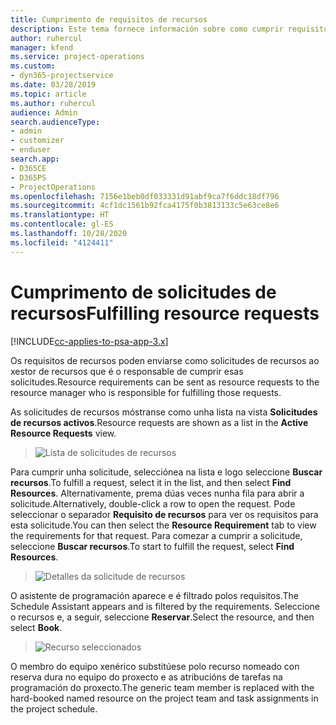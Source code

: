 ```yaml
---
title: Cumprimento de requisitos de recursos
description: Este tema fornece información sobre como cumprir requisitos de recursos.
author: ruhercul
manager: kfend
ms.service: project-operations
ms.custom:
- dyn365-projectservice
ms.date: 03/28/2019
ms.topic: article
ms.author: ruhercul
audience: Admin
search.audienceType:
- admin
- customizer
- enduser
search.app:
- D365CE
- D365PS
- ProjectOperations
ms.openlocfilehash: 7156e1beb0df033331d91abf9ca7f6ddc18df796
ms.sourcegitcommit: 4cf1dc1561b92fca4175f0b3813133c5e63ce8e6
ms.translationtype: HT
ms.contentlocale: gl-ES
ms.lasthandoff: 10/28/2020
ms.locfileid: "4124411"
---
```

# <a name="fulfilling-resource-requests"></a><span data-ttu-id="7bd3f-103">Cumprimento de solicitudes de recursos</span><span class="sxs-lookup"><span data-stu-id="7bd3f-103">Fulfilling resource requests</span></span>

[!INCLUDE[cc-applies-to-psa-app-3.x](../includes/cc-applies-to-psa-app-3x.md)]

<span data-ttu-id="7bd3f-104">Os requisitos de recursos poden enviarse como solicitudes de recursos ao xestor de recursos que é o responsable de cumprir esas solicitudes.</span><span class="sxs-lookup"><span data-stu-id="7bd3f-104">Resource requirements can be sent as resource requests to the resource manager who is responsible for fulfilling those requests.</span></span>

<span data-ttu-id="7bd3f-105">As solicitudes de recursos móstranse como unha lista na vista **Solicitudes de recursos activos**.</span><span class="sxs-lookup"><span data-stu-id="7bd3f-105">Resource requests are shown as a list in the **Active Resource Requests** view.</span></span>

> ![Lista de solicitudes de recursos](media/Resource-Management-image59.png)

<span data-ttu-id="7bd3f-107">Para cumprir unha solicitude, selecciónea na lista e logo seleccione **Buscar recursos**.</span><span class="sxs-lookup"><span data-stu-id="7bd3f-107">To fulfill a request, select it in the list, and then select **Find Resources**.</span></span> <span data-ttu-id="7bd3f-108">Alternativamente, prema dúas veces nunha fila para abrir a solicitude.</span><span class="sxs-lookup"><span data-stu-id="7bd3f-108">Alternatively, double-click a row to open the request.</span></span> <span data-ttu-id="7bd3f-109">Pode seleccionar o separador **Requisito de recursos** para ver os requisitos para esta solicitude.</span><span class="sxs-lookup"><span data-stu-id="7bd3f-109">You can then select the **Resource Requirement** tab to view the requirements for that request.</span></span> <span data-ttu-id="7bd3f-110">Para comezar a cumprir a solicitude, seleccione **Buscar recursos**.</span><span class="sxs-lookup"><span data-stu-id="7bd3f-110">To start to fulfill the request, select **Find Resources**.</span></span>

> ![Detalles da solicitude de recursos](media/Resource-Management-image60.png)

<span data-ttu-id="7bd3f-112">O asistente de programación aparece e é filtrado polos requisitos.</span><span class="sxs-lookup"><span data-stu-id="7bd3f-112">The Schedule Assistant appears and is filtered by the requirements.</span></span> <span data-ttu-id="7bd3f-113">Seleccione o recursos e, a seguir, seleccione **Reservar**.</span><span class="sxs-lookup"><span data-stu-id="7bd3f-113">Select the resource, and then select **Book**.</span></span>

> ![Recurso seleccionados](media/Resource-Management-image61.png)

<span data-ttu-id="7bd3f-115">O membro do equipo xenérico substitúese polo recurso nomeado con reserva dura no equipo do proxecto e as atribucións de tarefas na programación do proxecto.</span><span class="sxs-lookup"><span data-stu-id="7bd3f-115">The generic team member is replaced with the hard-booked named resource on the project team and task assignments in the project schedule.</span></span>
